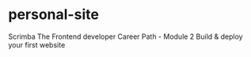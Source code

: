 # personal-site
 Scrimba The Frontend developer Career Path - Module 2 Build & deploy your first website
